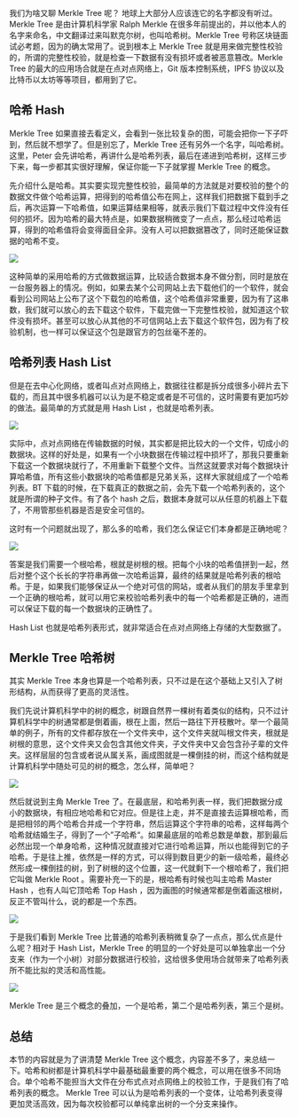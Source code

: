 我们为啥又聊 Merkle Tree 呢？ 地球上大部分人应该连它的名字都没有听过。Merkle Tree 是由计算机科学家 Ralph Merkle 在很多年前提出的，并以他本人的名字来命名，中文翻译过来叫默克尔树，也叫哈希树。Merkle Tree 号称区块链面试必考题，因为的确太常用了。说到根本上 Merkle Tree 就是用来做完整性校验的，所谓的完整性校验，就是检查一下数据有没有损坏或者被恶意篡改。Merkle Tree 的最大的应用场合就是在点对点网络上，Git 版本控制系统，IPFS 协议以及比特币以太坊等等项目，都用到了它。

## 哈希 Hash

Merkle Tree 如果直接去看定义，会看到一张比较复杂的图，可能会把你一下子吓到，然后就不想学了。但是别忘了，Merkle Tree 还有另外一个名字，叫哈希树。这里，Peter 会先讲哈希，再讲什么是哈希列表，最后在递进到哈希树，这样三步下来，每一步都其实很好理解，保证你能一下子就掌握 Merkle Tree 的概念。

先介绍什么是哈希。其实要实现完整性校验，最简单的方法就是对要校验的整个的数据文件做个哈希运算，把得到的哈希值公布在网上，这样我们把数据下载到手之后，再次运算一下哈希值，如果运算结果相等，就表示我们下载过程中文件没有任何的损坏。因为哈希的最大特点是，如果数据稍微变了一点点，那么经过哈希运算，得到的哈希值将会变得面目全非。没有人可以把数据篡改了，同时还能保证数据的哈希不变。

![](https://img.haoqicat.com/2018092401.jpg)

这种简单的采用哈希的方式做数据运算，比较适合数据本身不做分割，同时是放在一台服务器上的情况。例如，如果去某个公司网站上去下载他们的一个软件，就会看到公司网站上公布了这个下载包的哈希值，这个哈希值非常重要，因为有了这串数，我们就可以放心的去下载这个软件，下载完做一下完整性校验，就知道这个软件没有损坏。甚至可以放心从其他的不可信网站上去下载这个软件包，因为有了校验机制，也一样可以保证这个包是跟官方的包丝毫不差的。

## 哈希列表 Hash List

但是在去中心化网络，或者叫点对点网络上，数据往往都是拆分成很多小碎片去下载的，而且其中很多机器可以认为是不稳定或者是不可信的，这时需要有更加巧妙的做法。最简单的方式就是用 Hash List ，也就是哈希列表。

![](https://img.haoqicat.com/2018092402.jpg)

实际中，点对点网络在传输数据的时候，其实都是把比较大的一个文件，切成小的数据块。这样的好处是，如果有一个小块数据在传输过程中损坏了，那我只要重新下载这一个数据块就行了，不用重新下载整个文件。当然这就要求对每个数据块计算哈希值，所有这些小数据块的哈希值都是兄弟关系，这样大家就组成了一个哈希列表。BT 下载的时候，在下载真正的数据之前，会先下载一个哈希列表的，这个就是所谓的种子文件。有了各个 hash 之后，数据本身就可以从任意的机器上下载了，不用管那些机器是否是安全可信的。

这时有一个问题就出现了，那么多的哈希，我们怎么保证它们本身都是正确地呢？

![](https://img.haoqicat.com/2018092403.jpg)


答案是我们需要一个根哈希，根就是树根的根。把每个小块的哈希值拼到一起，然后对整个这个长长的字符串再做一次哈希运算，最终的结果就是哈希列表的根哈希。于是，如果我们能够保证从一个绝对可信的网站，或者从我们的朋友手里拿到一个正确的根哈希，就可以用它来校验哈希列表中的每一个哈希都是正确的，进而可以保证下载的每一个数据块的正确性了。

Hash List 也就是哈希列表形式，就非常适合在点对点网络上存储的大型数据了。

## Merkle Tree 哈希树

其实 Merkle Tree 本身也算是一个哈希列表，只不过是在这个基础上又引入了树形结构，从而获得了更高的灵活性。

我们先说计算机科学中的树的概念，树跟自然界一棵树有着类似的结构，只不过计算机科学中的树通常都是倒着画，根在上面，然后一路往下开枝散叶。举一个最简单的例子，所有的文件都存放在一个文件夹中，这个文件夹就叫根文件夹，根就是树根的意思，这个文件夹又会包含其他文件夹，子文件夹中又会包含孙子辈的文件夹。这样层层的包含或者说从属关系，画成图就是一棵倒挂的树，而这个结构就是计算机科学中随处可见的树的概念，怎么样，简单吧？

![](https://img.haoqicat.com/2018092404.jpg)

然后就说到主角 Merkle Tree 了。在最底层，和哈希列表一样，我们把数据分成小的数据块，有相应地哈希和它对应。但是往上走，并不是直接去运算根哈希，而是把相邻的两个哈希合并成一个字符串，然后运算这个字符串的哈希，这样每两个哈希就结婚生子，得到了一个”子哈希“。如果最底层的哈希总数是单数，那到最后必然出现一个单身哈希，这种情况就直接对它进行哈希运算，所以也能得到它的子哈希。于是往上推，依然是一样的方式，可以得到数目更少的新一级哈希，最终必然形成一棵倒挂的树，到了树根的这个位置，这一代就剩下一个根哈希了，我们把它叫做 Merkle Root 。需要补充一下的是，根哈希有时候也叫主哈希 Master Hash ，也有人叫它顶哈希 Top Hash ，因为画图的时候通常都是倒着画这根树，反正不管叫什么，说的都是一个东西。

![](https://img.haoqicat.com/2018092405.jpg)

于是我们看到 Merkle Tree 比普通的哈希列表稍微复杂了一点点，那么优点是什么呢？相对于 Hash List，Merkle Tree 的明显的一个好处是可以单独拿出一个分支来（作为一个小树）对部分数据进行校验，这给很多使用场合就带来了哈希列表所不能比拟的灵活和高性能。

![](https://img.haoqicat.com/2018092406.jpg)

Merkle Tree 是三个概念的叠加，一个是哈希，第二个是哈希列表，第三个是树。

## 总结

本节的内容就是为了讲清楚 Merkle Tree 这个概念，内容差不多了，来总结一下。哈希和树都是计算机科学中最基础最重要的两个概念，可以用在很多不同场合。单个哈希不能担当大文件在分布式点对点网络上的校验工作，于是我们有了哈希列表的概念。 Merkle Tree 可以认为是哈希列表的一个变体，让哈希列表变得更加灵活高效，因为每次校验都可以单纯拿出树的一个分支来操作。
